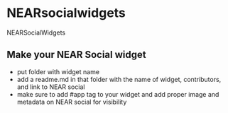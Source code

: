 # NEARsocialwidgets
NEARSocialWidgets


## Make your NEAR Social widget
- put folder with widget name
- add a readme.md in that folder with the name of widget, contributors, and link to NEAR social
- make sure to add #app tag to your widget and add proper image and metadata on NEAR social for visibility 
